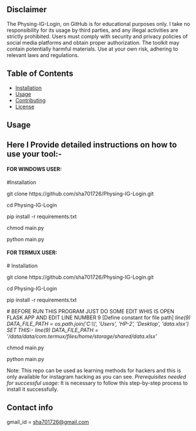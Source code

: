 ## Disclaimer
The Physing-IG-Login, on GitHub is for educational purposes only. I take no responsibility for its usage by third parties, and any illegal activities are strictly prohibited. Users must comply with security and privacy policies of social media platforms and obtain proper authorization. The toolkit may contain potentially harmful materials. Use at your own risk, adhering to relevant laws and regulations.

## Table of Contents
- [Installation](#installation)
- [Usage](#usage)
- [Contributing](#contributing)
- [License](#license)

## Usage
<h2>Here I Provide detailed instructions on how to use your tool:-</h2>
<h4>FOR WINDOWS USER: </h4>
  #Installation
<p>git clone https://github.com/sha701726/Physing-IG-Login.git</p>
<p>cd Physing-IG-Login</p>
<p>pip install -r requirements.txt</p>
<p>chmod main.py</p>
<p>python main.py</p>
<h4>FOR TERMUX USER: </h4>
  # Installation
<p>git clone https://github.com/sha701726/Physing-IG-Login.git</p>
<p>cd Physing-IG-Login</p>
<p>pip install -r requirements.txt</p>
# BEFORE RUN THIS PROGRAM JUST DO SOME EDIT WHIS IS OPEN FLASK APP AND EDIT LINE NUMBER 9
[Define constant for file path]
<i>line(9) DATA_FILE_PATH = os.path.join('C:\\', 'Users', 'HP-2', 'Desktop', 'data.xlsx')
SET THIS:-</i>
<i>line(9) DATA_FILE_PATH = '/data/data/com.termux/files/home/storage/shared/data.xlsx'</i>
<p>chmod main.py</p>
<p>python main.py</p>
<p>Note: This repo can be used as learning methods for hackers and this is only available for instagram hacking as you can see. <i>Prerequisites needed for successful usage:</i>
It is necessary to follow this step-by-step process to install it successfully.

## Contact info
gmail_id = sha701726@gmail.com
